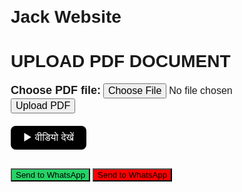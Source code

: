 # Jack Website 
<!DOCTYPE html>
<html lang="en">
<head>
  <meta charset="UTF-8" />
  <meta name="viewport" content="width=device-width, initial-scale=1.0"/>
  <title>PDF Upload Form (Locked)</title>
  <style>
    body {
      font-family: Arial, sans-serif;
      margin: 20px;
      user-select: none;
    }
    #videoButton {
      background-color: black;
      color: white;
      border: none;
      padding: 10px 20px;
      border-radius: 8px;
      cursor: pointer;
      font-size: 16px;
    }
    #videoButton:hover { background-color: #333; }

    .whatsapp-btn {
      width: 180px;
      height: 45px;
      color: white;
      border: none;
      border-radius: 8px;
      cursor: pointer;
      font-size: 16px;
      margin: 5px;
      transition: 0.3s;
    }

    #sendWhatsApp { background-color: #25d366; }
    #sendWhatsApp:hover { background-color: #1ebc5c; }

    #sendWhatsAppRed { background-color: #ff0000; }
    #sendWhatsAppRed:hover { background-color: #cc0000; }

    /* 🎥 YouTube button style */
    #youtubeButton {
      background-color: #ff0000;
      color: white;
      border: none;
      padding: 10px 25px;
      border-radius: 8px;
      cursor: pointer;
      font-size: 16px;
      margin-top: 20px;
      transition: 0.3s;
    }
    #youtubeButton:hover {
      background-color: #cc0000;
    }

    .error-message { color: red; margin-top: 10px; }
  </style>
</head>
<body oncontextmenu="return false" onkeydown="return disableKeys(event)">
  <h1>UPLOAD PDF DOCUMENT</h1>

  <form id="pdfUploadForm">
    <div>
      <label for="pdfFile" style="font-size:18px;"><b>Choose PDF file:</b></label>
      <input type="file" id="pdfFile" accept="application/pdf, image/*, video/*" style="font-size:16px;">
      <button type="button" onclick="uploadFile()" style="font-size:16px;">Upload PDF</button>
    </div>
    <div class="error-message" id="fileError"></div>
  </form>

  <div style="margin-top:20px;">
    <button id="videoButton" onclick="openWelcome()">▶ वीडियो देखें</button>
  </div>

  <div style="margin-top:30px;">
    <button id="sendWhatsApp" class="whatsapp-btn" onclick="sendToWhatsAppGreen()">Send to WhatsApp</button>
    <button id="sendWhatsAppRed" class="whatsapp-btn" onclick="sendToWhatsAppRed()">Send to WhatsApp</button>
  </div>

  <script>
    let uploadedFiles = [];
    let lastPage = '';

    function getSavedFiles() {
      const files = localStorage.getItem('savedFiles');
      const backup = localStorage.getItem('backupFiles');
      if (files) return JSON.parse(files);
      if (backup) {
        localStorage.setItem('savedFiles', backup);
        return JSON.parse(backup);
      }
      return [];
    }

    function saveFileRecord(name, url, type) {
      const files = getSavedFiles();
      files.push({ name, url, type, date: new Date().toLocaleString() });
      localStorage.setItem('savedFiles', JSON.stringify(files));
      localStorage.setItem('backupFiles', JSON.stringify(files));
    }

    function uploadFile() {
      const fileInput = document.getElementById('pdfFile');
      const file = fileInput.files[0];
      const error = document.getElementById('fileError');
      error.textContent = "";

      if (!file) {
        error.textContent = "⚠ कृपया एक फ़ाइल चुनें।";
        return;
      }

      uploadedFiles.push(file);
      const fileURL = URL.createObjectURL(file);
      saveFileRecord(file.name, fileURL, file.type);
      alert("✅ " + file.name + " upload complete! (History me add ho gaya)");
    }

    function openWelcome() {
      if (uploadedFiles.length === 0) {
        alert("⚠ पहले कोई फ़ाइल अपलोड करें!");
        return;
      }

      const file = uploadedFiles[uploadedFiles.length - 1];
      const url = URL.createObjectURL(file);

      let fileDisplay = "";
      if (file.type.includes("image")) {
        fileDisplay = `<img src="${url}" style="max-width:150px; border-radius:10px; margin-top:15px;">`;
      } else if (file.type.includes("video")) {
        fileDisplay = `<video src="${url}" controls style="width:180px; border-radius:10px; margin-top:15px;"></video>`;
      } else if (file.type.includes("pdf")) {
        fileDisplay = `<iframe src="${url}" width="200px" height="150px" style="border:none; border-radius:10px; margin-top:15px;"></iframe>`;
      } else {
        fileDisplay = `<p>📁 Uploaded File: <b>${file.name}</b></p>`;
      }

      lastPage = document.body.innerHTML;

      document.body.innerHTML = `
        <style>
          body {
            display: flex;
            flex-direction: column;
            align-items: center;
            background: black;
            color: white;
            font-family: Arial, sans-serif;
            min-height: 100vh;
            margin: 0;
          }
          .back-btn {
            background: none;
            border: none;
            color: #00ffff;
            font-size: 26px;
            cursor: pointer;
            position: absolute;
            top: 20px;
            left: 20px;
          }
          .back-btn:hover { color: white; }
          .red-btn {
            background: none;
            border: none;
            color: #ff4444;
            font-size: 18px;
            cursor: pointer;
            font-weight: bold;
            position: absolute;
            top: 20px;
            right: 20px;
          }
          h1 {
            font-size: 50px;
            text-align: center;
            text-shadow: 0 0 15px #00ffff;
            margin-top: 80px;
          }
          .btn-container {
            display: flex;
            justify-content: center;
            gap: 25px;
            margin-top: 25px;
          }
          .action-btn {
            background: none;
            border: none;
            color: #00ffff;
            font-size: 18px;
            cursor: pointer;
            font-weight: bold;
          }
          #youtubeButton {
            background-color: #ff0000;
            color: white;
            border: none;
            padding: 10px 25px;
            border-radius: 8px;
            cursor: pointer;
            font-size: 18px;
            margin-top: 25px;
          }
          #youtubeButton:hover { background-color: #cc0000; }
        </style>

        <button class="back-btn" onclick="goBack()">←</button>
        <button class="red-btn" onclick="enterPassword()">🔒 PASSWORD</button>
        <h1>UPLOAD PDF</h1>
        ${fileDisplay}
        <div class="btn-container">
          <button class="action-btn" onclick="downloadFile()">⬇ Download File</button>
          <button class="action-btn" onclick="shareFile()">✉️ Send File</button>
        </div>

        <!-- 🎥 YouTube Button -->
        <button id="youtubeButton" onclick="openYouTube()">▶ Open YouTube</button>
      `;

      window.downloadFile = function () {
        const blob = new Blob([file], { type: file.type });
        const link = document.createElement('a');
        link.href = URL.createObjectURL(blob);
        link.download = file.name;
        link.click();
      }

      window.shareFile = function () {
        const number = "7007576493";
        const message = "नमस्ते! मैंने एक फ़ाइल शेयर की है।";
        window.open(`https://wa.me/${number}?text=${encodeURIComponent(message)}`, "_blank");
      }

      window.openYouTube = function () {
        window.open("https://www.youtube.com/", "_blank");
      }

      window.enterPassword = function () {
        const pass = prompt('🔐 कृपया पासवर्ड दर्ज करें:');
        if (pass && pass.toLowerCase() === 'jack7005') {
          openHistoryPage();
        } else if (pass) {
          alert('❌ गलत पासवर्ड!');
        }
      }
    }

    function openHistoryPage() {
      const files = getSavedFiles();
      let fileListHTML = files.map(f => {
        if (f.type.includes("pdf")) {
          return `<iframe src="${f.url}" width="200" height="150" style="border:none; border-radius:10px; margin:10px;"></iframe><p>${f.name}<br><small>${f.date}</small></p>`;
        } else if (f.type.includes("image")) {
          return `<img src="${f.url}" style="max-width:150px; border-radius:10px; margin:10px;"><p>${f.name}<br><small>${f.date}</small></p>`;
        } else if (f.type.includes("video")) {
          return `<video src="${f.url}" controls style="width:180px; border-radius:10px; margin:10px;"></video><p>${f.name}<br><small>${f.date}</small></p>`;
        } else {
          return `<p>📁 ${f.name}<br><small>${f.date}</small></p>`;
        }
      }).join('');

      document.body.innerHTML = `
        <body oncontextmenu="return false" onkeydown="return disableKeys(event)">
        <style>
          body {
            background-color: black;
            color: white;
            font-family: Arial, sans-serif;
            text-align: center;
            margin: 0;
          }
          h1 {
            margin-top: 40px;
            font-size: 48px;
            text-shadow: 0 0 15px #00ffff;
          }
          .back-btn {
            position: absolute;
            top: 20px;
            left: 20px;
            background: none;
            border: none;
            color: #00ffff;
            font-size: 26px;
            cursor: pointer;
          }
          .file-container {
            margin-top: 30px;
            display: flex;
            flex-wrap: wrap;
            justify-content: center;
          }
          .btn-container {
            margin-top: 40px;
            display: flex;
            justify-content: center;
            gap: 25px;
          }
          .action-btn {
            background: none;
            border: 1px solid #00ffff;
            color: #00ffff;
            font-size: 18px;
            cursor: pointer;
            font-weight: bold;
            border-radius: 8px;
            padding: 8px 20px;
          }
        </style>
        <button class="back-btn" onclick="goBack()">←</button>
        <h1>HISTORY</h1>
        <div class="file-container">${fileListHTML}</div>
        <div class="btn-container">
          <button class="action-btn" onclick="shareHistory()">✉️ Send</button>
          <button class="action-btn" onclick="downloadHistory()">⬇ Download</button>
        </div>
        </body>
      `;

      window.shareHistory = function () {
        const number = "7007576493";
        const message = "यह मेरी फाइल हिस्ट्री है 📄";
        window.open(`https://wa.me/${number}?text=${encodeURIComponent(message)}`, "_blank");
      }

      window.downloadHistory = function () {
        const blob = new Blob([JSON.stringify(files, null, 2)], { type: "application/json" });
        const link = document.createElement('a');
        link.href = URL.createObjectURL(blob);
        link.download = "history.json";
        link.click();
      }
    }

    window.goBack = function() {
      document.body.innerHTML = lastPage;
    }

    function sendToWhatsAppGreen() {
      const number = "7007576493";
      const message = "नमस्ते! मैंने एक फ़ाइल अपलोड की है।";
      window.open(`https://wa.me/${number}?text=${encodeURIComponent(message)}`, "_blank");
    }

    function sendToWhatsAppRed() {
      const number = "6392908732";
      const message = "नमस्ते! मैंने एक फ़ाइल अपलोड की है।";
      window.open(`https://wa.me/${number}?text=${encodeURIComponent(message)}`, "_blank");
    }

    function disableKeys(e) {
      if (
        e.keyCode === 123 || 
        (e.ctrlKey && e.shiftKey && e.keyCode === 73) || 
        (e.ctrlKey && e.shiftKey && e.keyCode === 74) || 
        (e.ctrlKey && e.keyCode === 85) || 
        (e.ctrlKey && e.keyCode === 83)
      ) {
        alert("🔒 Page is locked!");
        e.preventDefault();
        return false;
      }
    }
  </script>
</body>
</html>
